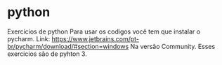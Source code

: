 # python
 Exercicios de python
 Para usar os codigos você tem que instalar o pycharm.
 Link: https://www.jetbrains.com/pt-br/pycharm/download/#section=windows
 Na versão Community.
 Esses exercicios são de pyhton 3.
